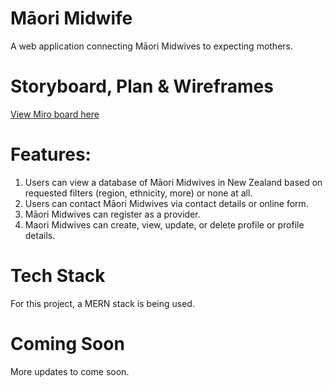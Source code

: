 # Māori Midwife
A web application connecting Māori Midwives to expecting mothers.

# Storyboard, Plan & Wireframes

<a href="https://miro.com/app/board/uXjVPmKY4c4=/" target="_blank" rel="noopener noreferrer">View Miro board here</a>

# Features:
1. Users can view a database of Māori Midwives in New Zealand based on requested filters (region, ethnicity, more) or none at all.
2. Users can contact Māori Midwives via contact details or online form.
3. Māori Midwives can register as a provider.
4. Maori Midwives can create, view, update, or delete profile or profile details.

# Tech Stack
For this project, a MERN stack is being used.

# Coming Soon
More updates to come soon.
